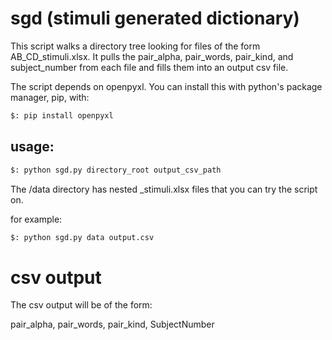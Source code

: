 # sgd (stimuli generated dictionary)

This script walks a directory tree looking for files of the form AB_CD_stimuli.xlsx.
It pulls the pair_alpha, pair_words, pair_kind, and subject_number from each file and fills them
into an output csv file.

The script depends on openpyxl. You can install this with python's package manager, pip, with:

```bash
$: pip install openpyxl
```


## usage:

```bash
$: python sgd.py directory_root output_csv_path
```

The /data directory has nested _stimuli.xlsx files that you can try the script on.

for example:

```bash
$: python sgd.py data output.csv
```
# csv output

The csv output will be of the form:

pair_alpha, pair_words, pair_kind, SubjectNumber
